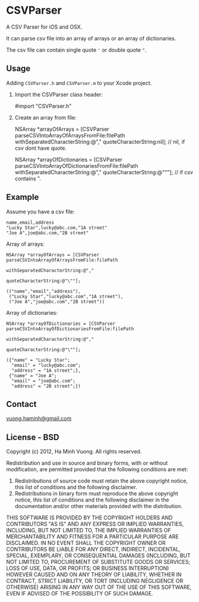 CSVParser
========

A CSV Parser for iOS and OSX.

It can parse csv file into an array of arrays or an array of dictionaries.

The csv file can contain single quote <code>'</code> or double quote <code>"</code>.

Usage
-----

Adding <code>CSVParser.h</code> and <code>CSVParser.m</code> to your Xcode project.


1. Import the CSVParser class header:

      #import "CSVParser.h"

2. Create an array from file:

      NSArray *arrayOfArrays = [CSVParser parseCSVIntoArrayOfArraysFromFile:filePath
                                               withSeparatedCharacterString:@","
                                                       quoteCharacterString:nil]; // nil, if csv dont have quote.

      NSArray *arrayOfDictionaries = [CSVParser parseCSVIntoArrayOfDictionariesFromFile:filePath
                                                           withSeparatedCharacterString:@","
                                                                   quoteCharacterString:@"\""]; // if csv contains ".

Example
-------

Assume you have a csv file:

    name,email,address
    "Lucky Star",lucky@abc.com,"1A street"
    "Joe A",joe@abc.com,"2B street"

Array of arrays:

    NSArray *arrayOfArrays = [CSVParser parseCSVIntoArrayOfArraysFromFile:filePath
                                             withSeparatedCharacterString:@","
                                                     quoteCharacterString:@"\""];

    (("name","email","address"),
     ("Lucky Star","lucky@abc.com","1A street"),
     ("Joe A","joe@abc.com","2B street"))

Array of dictionaries:

    NSArray *arrayOfDictionaries = [CSVParser parseCSVIntoArrayOfDictionariesFromFile:filePath
                                                         withSeparatedCharacterString:@","
                                                                 quoteCharacterString:@"\""];

    ({"name" = "Lucky Star";
      "email" = "lucky@abc.com";
      "address" = "1A street";},
     {"name" = "Joe A";
      "email" = "joe@abc.com";
      "address" = "2B street";})

Contact
-------

vuong.haminh@gmail.com

License - BSD
-------

Copyright (c) 2012, Ha Minh Vuong. 
All rights reserved.

Redistribution and use in source and binary forms, with or without
modification, are permitted provided that the following conditions are met: 

1. Redistributions of source code must retain the above copyright notice, this
   list of conditions and the following disclaimer. 
2. Redistributions in binary form must reproduce the above copyright notice,
   this list of conditions and the following disclaimer in the documentation
   and/or other materials provided with the distribution. 

THIS SOFTWARE IS PROVIDED BY THE COPYRIGHT HOLDERS AND CONTRIBUTORS "AS IS" AND
ANY EXPRESS OR IMPLIED WARRANTIES, INCLUDING, BUT NOT LIMITED TO, THE IMPLIED
WARRANTIES OF MERCHANTABILITY AND FITNESS FOR A PARTICULAR PURPOSE ARE
DISCLAIMED. IN NO EVENT SHALL THE COPYRIGHT OWNER OR CONTRIBUTORS BE LIABLE FOR
ANY DIRECT, INDIRECT, INCIDENTAL, SPECIAL, EXEMPLARY, OR CONSEQUENTIAL DAMAGES
(INCLUDING, BUT NOT LIMITED TO, PROCUREMENT OF SUBSTITUTE GOODS OR SERVICES;
LOSS OF USE, DATA, OR PROFITS; OR BUSINESS INTERRUPTION) HOWEVER CAUSED AND
ON ANY THEORY OF LIABILITY, WHETHER IN CONTRACT, STRICT LIABILITY, OR TORT
(INCLUDING NEGLIGENCE OR OTHERWISE) ARISING IN ANY WAY OUT OF THE USE OF THIS
SOFTWARE, EVEN IF ADVISED OF THE POSSIBILITY OF SUCH DAMAGE.
